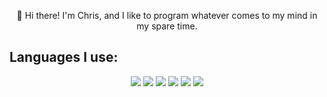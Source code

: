 <!---->
<p align="center">👋 Hi there! I'm Chris, and I like to program whatever comes to my mind in my spare time.</p>
<p>
  
<p align="center">
  <h2> Languages I use: </h2>
</p>
<p align="center">
  <img src="https://img.shields.io/badge/java-%23ED8B00.svg?style=for-the-badge&logo=java&logoColor=white"></img>
  <img src="https://img.shields.io/badge/javascript-%23323330.svg?style=for-the-badge&logo=javascript&logoColor=%23F7DF1E"></img>
  <img src="https://img.shields.io/badge/python-3670A0?style=for-the-badge&logo=python&logoColor=ffdd54"></img>
  <img src="https://img.shields.io/badge/c-%2300599C.svg?style=for-the-badge&logo=c&logoColor=white"></img>
  <img src="https://img.shields.io/badge/c++-%2300599C.svg?style=for-the-badge&logo=c%2B%2B&logoColor=white"></img>
  <img src="https://img.shields.io/badge/c%23-%23239120.svg?style=for-the-badge&logo=c-sharp&logoColor=white"></img>
</p>
  
</p>
<br>

<!--<table align="left">
  <thead>
  <tr><th colspan="2">Quick Info</th></tr>
  </thead>
  <tbody>
  <tr><th scope='row'>Full Name</th><td>Christian García Viguera</td></tr>
  <tr><th scope='row'>Country</th><td>Spain</td></tr>
  <tr><th scope='row'>Languages</th><td>Spanish, English</td></tr>
  <tr><th scope='row'>Studies</th><td>Currently studying Computer Science</td></tr>
  </tbody>  
</table>

<div align="right">
  <img align="center" src="https://github-readme-stats.vercel.app/api/top-langs/?username=Chgv99&layout=compact&theme=radical" />
</div>-->

<!--
---

<div align="none">
  <p>Check out my biggest repositories down below.</p>
</div>-->


<!--[![Chgv99's GitHub stats](https://github-readme-stats.vercel.app/api?username=Chgv99)](https://github.com/anuraghazra/github-readme-stats)-->

<!--**Chgv99/chgv99** is a ✨ _special_ ✨ repository because its `README.md` (this file) appears on your GitHub profile.-->



